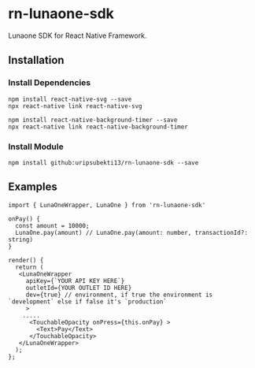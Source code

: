 # rn-lunaone-sdk

Lunaone SDK for React Native Framework.

## Installation
### Install Dependencies
```
npm install react-native-svg --save
npx react-native link react-native-svg

npm install react-native-background-timer --save
npx react-native link react-native-background-timer
```

### Install Module
```
npm install github:uripsubekti13/rn-lunaone-sdk --save
```

## Examples

```
import { LunaOneWrapper, LunaOne } from 'rn-lunaone-sdk'

onPay() {
  const amount = 10000;
  LunaOne.pay(amount) // LunaOne.pay(amount: number, transactionId?: string)
}

render() {
  return (
   <LunaOneWrapper
     apiKey={`YOUR API KEY HERE`}
     outletId={YOUR OUTLET ID HERE}
     dev={true} // environment, if true the environment is `development` else if false it's `production`
     >
    .....
      <TouchableOpacity onPress={this.onPay} >
        <Text>Pay</Text>
      </TouchableOpacity>
   </LunaOneWrapper>
  );
};

```

